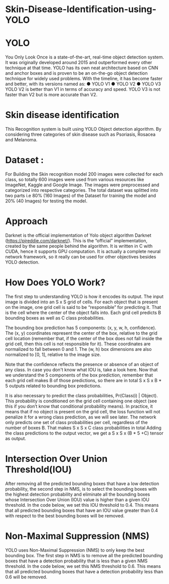 # Skin-Disease-Identification-using-YOLO

# YOLO

You Only Look Once is a state-of-the-art, real-time object detection system. It was originally developed around 2015 and outperformed every other technique at that time.
YOLO has its own neat architecture based on CNN and anchor boxes and is proven to be an on-the-go object detection technique for widely used problems. With the timeline, it has become faster and better, with its versions named as:
●	YOLO V1
●	YOLO V2
●	YOLO V3
YOLO V2 is better than V1 in terms of accuracy and speed.
YOLO V3 is not faster than V2 but is more accurate than V2.

# Skin disease identification

This Recognition system is built using YOLO Object detection algorithm. By considering three categories of skin disease such as Psoriasis, Rosacea and Melanoma.

# Dataset :

For Building the Skin recognition model 200 images were collected for each class, so totally 600 images were used from various resources like ImageNet, Kaggle and Google Image.
The images were preprocessed and categorized into respective categories.
The total dataset was splitted into two parts i.e 80% (160 Images) of the Dataset for training the model and 20% (40 Images) for testing the model.

# Approach
Darknet is the official implementation of Yolo object algorithm
Darknet (https://pjreddie.com/darknet/). This is the “official” implementation, created by the same people behind the algorithm. It is written in C with CUDA, hence it supports GPU computation. It is actually a complete neural network framework, so it really can be used for other objectives besides YOLO detection. 


# How Does YOLO Work?

 
The first step to understanding YOLO is how it encodes its output. The input image is divided into an S x S grid of cells. For each object that is present on the image, one grid cell is said to be “responsible” for predicting it. That is the cell where the center of the object falls into.
Each grid cell predicts B bounding boxes as well as C class probabilities. 

The bounding box prediction has 5 components: (x, y, w, h, confidence). The (x, y) coordinates represent the center of the box, relative to the grid cell location (remember that, if the center of the box does not fall inside the grid cell, then this cell is not responsible for it). These coordinates are normalized to fall between 0 and 1. The (w, h) box dimensions are also normalized to [0, 1], relative to the image size.

Note that the confidence reflects the presence or absence of an object of any class. In case you don't know what IOU is, take a look here.
Now that we understand the 5 components of the box prediction, remember that each grid cell makes B of those predictions, so there are in total S x S x B * 5 outputs related to bounding box predictions.

It is also necessary to predict the class probabilities, Pr(Class(i) | Object). This probability is conditioned on the grid cell containing one object (see this if you don’t know that conditional probability means). In practice, it means that if no object is present on the grid cell, the loss function will not penalize it for a wrong class prediction, as we will see later. The network only predicts one set of class probabilities per cell, regardless of the number of boxes B. That makes S x S x C class probabilities in total
Adding the class predictions to the output vector, we get a S x S x (B * 5 +C) tensor as output.

# Intersection Over Union Threshold(IOU)

After removing all the predicted bounding boxes that have a low detection probability, the second step in NMS, is to select the bounding boxes with the highest detection probability and eliminate all the bounding boxes whose Intersection Over Union (IOU) value is higher than a given IOU threshold. In the code below, we set this IOU threshold to 0.4. This means that all predicted bounding boxes that have an IOU value greater than 0.4 with respect to the best bounding boxes will be removed.
 

# Non-Maximal Suppression (NMS)

YOLO uses Non-Maximal Suppression (NMS) to only keep the best bounding box. The first step in NMS is to remove all the predicted bounding boxes that have a detection probability that is less than a given NMS threshold. In the code below, we set this NMS threshold to 0.6. This means that all predicted bounding boxes that have a detection probability less than 0.6 will be removed.
 

 

 
